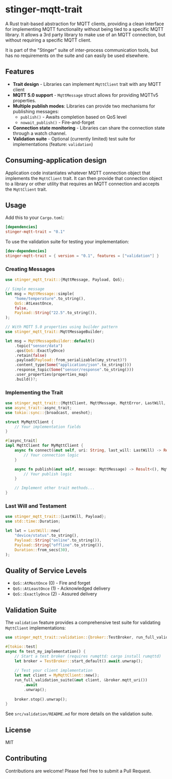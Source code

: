 # stinger-mqtt-trait

A Rust trait-based abstraction for MQTT clients, providing a clean interface for implementing MQTT functionality without being tied to a specific MQTT library.  It allows a 3rd party library to make use of an MQTT connection, but without requiring a specific MQTT client.

It is part of the "Stinger" suite of inter-process communication tools, but has no requirements on the suite and can easily be used elsewhere.

## Features

- **Trait design** - Libraries can implement `MqttClient` trait with any MQTT client
- **MQTT 5.0 support** - `MqttMessage` struct allows for providing MQTTv5 properties.
- **Multiple publish modes**: Libraries can provide two mechanisms for publishing messages:
  - `publish()` - Awaits completion based on QoS level
  - `nowait_publish()` - Fire-and-forget
- **Connection state monitoring** - Libraries can share the connection state through a watch channel.
- **Validation suite** - Optional (currently limited) test suite for implementations (feature: `validation`)

## Consuming-application design

Application code instantiates whatever MQTT connection object that implements the `MqttClient` trait.  It can then provide that connection object to a library or other utility that requires an MQTT connection and accepts the `MqttClient` trait.

## Usage

Add this to your `Cargo.toml`:

```toml
[dependencies]
stinger-mqtt-trait = "0.1"
```

To use the validation suite for testing your implementation:

```toml
[dev-dependencies]
stinger-mqtt-trait = { version = "0.1", features = ["validation"] }
```

### Creating Messages

```rust
use stinger_mqtt_trait::{MqttMessage, Payload, QoS};

// Simple message
let msg = MqttMessage::simple(
    "home/temperature".to_string(),
    QoS::AtLeastOnce,
    false,
    Payload::String("22.5".to_string()),
);

// With MQTT 5.0 properties using builder pattern
use stinger_mqtt_trait::MqttMessageBuilder;

let msg = MqttMessageBuilder::default()
    .topic("sensor/data")
    .qos(QoS::ExactlyOnce)
    .retain(false)
    .payload(Payload::from_serializable(&my_struct)?)
    .content_type(Some("application/json".to_string()))
    .response_topic(Some("sensor/response".to_string()))
    .user_properties(properties_map)
    .build()?;
```

### Implementing the Trait

```rust
use stinger_mqtt_trait::{MqttClient, MqttMessage, MqttError, LastWill, QoS};
use async_trait::async_trait;
use tokio::sync::{broadcast, oneshot};

struct MyMqttClient {
    // Your implementation fields
}

#[async_trait]
impl MqttClient for MyMqttClient {
    async fn connect(&mut self, uri: String, last_will: LastWill) -> Result<(), MqttError> {
        // Your connection logic
    }

    async fn publish(&mut self, message: MqttMessage) -> Result<(), MqttError> {
        // Your publish logic
    }

    // Implement other trait methods...
}
```

### Last Will and Testament

```rust
use stinger_mqtt_trait::{LastWill, Payload};
use std::time::Duration;

let lwt = LastWill::new(
    "device/status".to_string(),
    Payload::String("online".to_string()),
    Payload::String("offline".to_string()),
    Duration::from_secs(30),
);
```

## Quality of Service Levels

- `QoS::AtMostOnce` (0) - Fire and forget
- `QoS::AtLeastOnce` (1) - Acknowledged delivery
- `QoS::ExactlyOnce` (2) - Assured delivery

## Validation Suite

The `validation` feature provides a comprehensive test suite for validating `MqttClient` implementations:

```rust
use stinger_mqtt_trait::validation::{broker::TestBroker, run_full_validation_suite};

#[tokio::test]
async fn test_my_implementation() {
    // Start a test broker (requires rumqttd: cargo install rumqttd)
    let broker = TestBroker::start_default().await.unwrap();
    
    // Test your client implementation
    let mut client = MyMqttClient::new();
    run_full_validation_suite(&mut client, &broker.mqtt_uri())
        .await
        .unwrap();
    
    broker.stop().unwrap();
}
```

See `src/validation/README.md` for more details on the validation suite.

## License

MIT

## Contributing

Contributions are welcome! Please feel free to submit a Pull Request.
